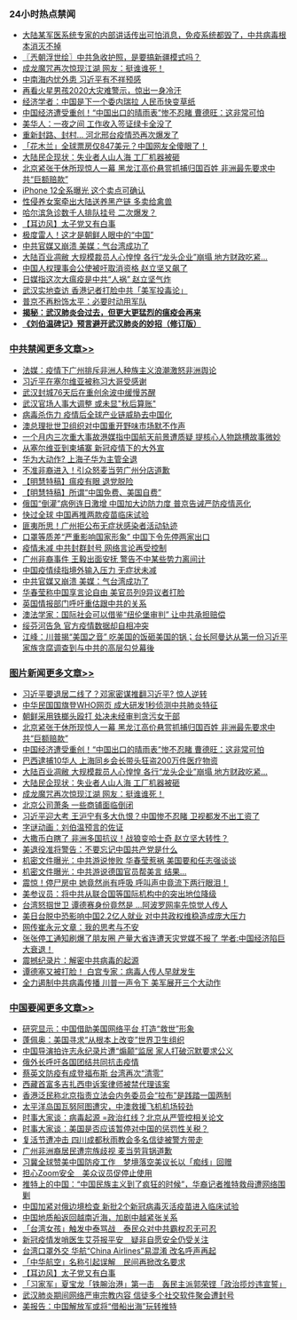 <div class="catlist">
<h3>24小时热点禁闻</h3>
<ul>
<li><a href="https://github.com/fqnews/bnews/blob/master/comments/20200414/1311837.md">大陆某军医系统专家的内部讲话传出可怕消息，免疫系统都毁了，中共病毒根本消灭不掉</a></li>
<li><a href="https://github.com/fqnews/bnews/blob/master/ssgc/20200414/1311854.md">〖兲朝浮世绘〗中共急收护照，是要搞新疆模式吗？</a></li>
<li><a href="https://github.com/fqnews/bnews/blob/master/topimagenews/20200414/1312071.md">成龙魔咒再次惊现江湖 网友：挺谁谁死！</a></li>
<li><a href="https://github.com/fqnews/bnews/blob/master/cnnews/20200414/1312120.md">中南海内忧外患 习近平有不祥预感</a></li>
<li><a href="https://github.com/fqnews/bnews/blob/master/comments/20200414/1311835.md">再看火星男孩2020大灾难警示，惊出一身冷汗</a></li>
<li><a href="https://github.com/fqnews/bnews/blob/master/comments/20200414/1312293.md">经济学者：中国是下一个委内瑞拉 人民币快变草纸</a></li>
<li><a href="https://github.com/fqnews/bnews/blob/master/topimagenews/20200414/1312228.md">中国经济遭受重创！“中国出口的晴雨表”惨不忍睹 曹德旺：这非常可怕</a></li>
<li><a href="https://github.com/fqnews/bnews/blob/master/cnnews/20200414/1312162.md">美华人：一夜之间 工作收入签证绿卡全没了</a></li>
<li><a href="https://github.com/fqnews/bnews/blob/master/cbnews/20200414/1312123.md">重新封路、封村… 河北邢台疫情恐再次爆发了</a></li>
<li><a href="https://github.com/fqnews/bnews/blob/master/finance/20200414/1311799.md">「花木兰」全球票房仅847美元？中国网友全傻眼了！</a></li>
<li><a href="https://github.com/fqnews/bnews/blob/master/topimagenews/20200414/1312156.md">大陆民企现状：失业者人山人海 工厂机器被砸</a></li>
<li><a href="https://github.com/fqnews/bnews/blob/master/topimagenews/20200414/1312299.md">北京紧张干休所现惊人一幕 黑龙江高价悬赏抓捕归国百姓 非洲最先要求中共“巨额赔款”</a></li>
<li><a href="https://github.com/fqnews/bnews/blob/master/cnnews/20200414/1312229.md">iPhone 12全系曝光 这个卖点可确认</a></li>
<li><a href="https://github.com/fqnews/bnews/blob/master/cbnews/20200414/1312002.md">性侵养女案牵出大陆送养黑产链 多卖给禽兽</a></li>
<li><a href="https://github.com/fqnews/bnews/blob/master/cbnews/20200414/1312089.md">哈尔滨急诊数千人排队挂号 二次爆发？</a></li>
<li><a href="https://github.com/fqnews/bnews/blob/master/headline/20200414/1312246.md">【耳边风】太子党又有白事</a></li>
<li><a href="https://github.com/fqnews/bnews/blob/master/cnnews/20200414/1312279.md">极度雷人！这才是朝鲜人眼中的“中国”</a></li>
<li><a href="https://github.com/fqnews/bnews/blob/master/cbnews/20200414/1312220.md">中共官媒又崩溃 美媒：气台湾成功了</a></li>
<li><a href="https://github.com/fqnews/bnews/blob/master/topimagenews/20200414/1312195.md">大陆百业凋敝 大规模裁员人心惶惶 各行“龙头企业”崩塌 地方财政吃紧...</a></li>
<li><a href="https://github.com/fqnews/bnews/blob/master/cbnews/20200414/1312020.md">中国人权理事会公使被吁取消资格 赵立坚又飙了</a></li>
<li><a href="https://github.com/fqnews/bnews/blob/master/cbnews/20200414/1312097.md">日媒指这次大瘟疫是中共“人祸” 赵立坚气炸</a></li>
<li><a href="https://github.com/fqnews/bnews/blob/master/cbnews/20200414/1311805.md">武汉实地查访 香港记者打脸中共「美军投毒论」</a></li>
<li><a href="https://github.com/fqnews/bnews/blob/master/cnnews/20200414/1312286.md">普京不再粉饰太平：必要时动用军队</a></li>
<li><b><a href="https://github.com/fqnews/bnews/blob/master/comments/20200211/1275071.md" target="_blank">揭秘：武汉肺炎会过去，但更大更猛烈的瘟疫会再来</a></b></li>
<li><b><a href="https://github.com/fqnews/bnews/blob/master/comments/20200207/1272816.md" target="_blank">《刘伯温碑记》预言避开武汉肺炎的妙招（修订版）</a></b></li>
</ul>
</div>

<div class="catlist">
<h3><a href="https://github.com/fqnews/bnews/blob/master/cbnews/" target="_blank">中共禁闻</a><span><a href="https://github.com/fqnews/bnews/blob/master/cbnews/" target="_blank" rel="nofollow">更多文章>></a></span></h3>
<ul>
<li><a href="https://github.com/fqnews/bnews/blob/master/cbnews/20200415/1312419.md" target="_blank">法媒：疫情下广州排斥非洲人种族主义浪潮激怒非洲舆论</a></li>
<li><a href="https://github.com/fqnews/bnews/blob/master/cbnews/20200415/1312408.md" target="_blank">习近平在塞尔维亚被称习大哥受感谢</a></li>
<li><a href="https://github.com/fqnews/bnews/blob/master/cbnews/20200414/1312403.md" target="_blank">武汉封城76天后在重创余波中缓慢苏醒</a></li>
<li><a href="https://github.com/fqnews/bnews/blob/master/cbnews/20200414/1312392.md" target="_blank">武汉官场人事大调整 或未显&quot;秋后算账&quot;</a></li>
<li><a href="https://github.com/fqnews/bnews/blob/master/cbnews/20200414/1312371.md" target="_blank">病毒杀伤力 疫情后全球产业链威胁去中国化</a></li>
<li><a href="https://github.com/fqnews/bnews/blob/master/cbnews/20200414/1312370.md" target="_blank">澳总理批世卫组织对中国重开野味市场默不作声</a></li>
<li><a href="https://github.com/fqnews/bnews/blob/master/cbnews/20200414/1312365.md" target="_blank">一个月内三次重大事故港媒指中国航天前景遭质疑 提核心人物跳槽故事微妙</a></li>
<li><a href="https://github.com/fqnews/bnews/blob/master/cbnews/20200414/1312342.md" target="_blank">从塞尔维亚到柬埔寨 新冠疫情下的大外宣</a></li>
<li><a href="https://github.com/fqnews/bnews/blob/master/cbnews/20200414/1312315.md" target="_blank">华为大动作? 上海子华为主管全退</a></li>
<li><a href="https://github.com/fqnews/bnews/blob/master/cbnews/20200414/1312274.md" target="_blank">不准非裔进入！引众怒麦当劳广州分店道歉</a></li>
<li><a href="https://github.com/fqnews/bnews/blob/master/cbnews/20200414/1312265.md" target="_blank">【明慧特稿】瘟疫有眼 退党脱险</a></li>
<li><a href="https://github.com/fqnews/bnews/blob/master/cbnews/20200414/1312260.md" target="_blank">【明慧特稿】所谓“中国免费、美国自费”</a></li>
<li><a href="https://github.com/fqnews/bnews/blob/master/cbnews/20200414/1312268.md" target="_blank">俄国“倒灌”病例连日激增 中国加大边防力度 普京告诫严防疫情恶化</a></li>
<li><a href="https://github.com/fqnews/bnews/blob/master/cbnews/20200414/1312267.md" target="_blank">快过全球 中国再推两款疫苗临床试验</a></li>
<li><a href="https://github.com/fqnews/bnews/blob/master/cbnews/20200414/1312252.md" target="_blank">匪夷所思！广州拒公布无症状感染者活动轨迹</a></li>
<li><a href="https://github.com/fqnews/bnews/blob/master/cbnews/20200414/1312251.md" target="_blank">口罩等质差“严重影响国家形象” 中国下令先停两家出口</a></li>
<li><a href="https://github.com/fqnews/bnews/blob/master/cbnews/20200414/1312244.md" target="_blank">疫情未减 中共封群封号 网络言论再受控制</a></li>
<li><a href="https://github.com/fqnews/bnews/blob/master/cbnews/20200414/1312243.md" target="_blank">广州非裔事件 王毅出面安抚 警告不中某些势力离间计</a></li>
<li><a href="https://github.com/fqnews/bnews/blob/master/cbnews/20200414/1312227.md" target="_blank">中国疫情续指境外输入压力 无症状未减</a></li>
<li><a href="https://github.com/fqnews/bnews/blob/master/cbnews/20200414/1312220.md" target="_blank">中共官媒又崩溃 美媒：气台湾成功了</a></li>
<li><a href="https://github.com/fqnews/bnews/blob/master/cbnews/20200414/1312177.md" target="_blank">华春莹称中国享言论自由 美官员列9异议者打脸</a></li>
<li><a href="https://github.com/fqnews/bnews/blob/master/cbnews/20200414/1312169.md" target="_blank">英国情报部门呼吁重估跟中共的关系</a></li>
<li><a href="https://github.com/fqnews/bnews/blob/master/cbnews/20200414/1312160.md" target="_blank">澳法学家：国际社会可以借鉴“纽伦堡审判” 让中共承担赔偿</a></li>
<li><a href="https://github.com/fqnews/bnews/blob/master/cbnews/20200414/1312159.md" target="_blank">绥芬河告急 官方疫情数据却自相冲突</a></li>
<li><a href="https://github.com/fqnews/bnews/blob/master/cbnews/20200414/1312145.md" target="_blank">江峰：川普揭“美国之音” 吃美国的饭砸美国的锅；台长阿曼达从第一份习近平家族贪腐调查到与中共的高层勾兑幕後</a></li>

</ul>
</div>
<div class="catlist">
<h3><a href="https://github.com/fqnews/bnews/blob/master/topimagenews/" target="_blank">图片新闻</a><span><a href="https://github.com/fqnews/bnews/blob/master/topimagenews/" target="_blank" rel="nofollow">更多文章>></a></span></h3>
<ul>
<li><a href="https://github.com/fqnews/bnews/blob/master/topimagenews/20200414/1312395.md" target="_blank">习近平要退居二线了？邓家密谋推翻习近平? 惊人逆转</a></li>
<li><a href="https://github.com/fqnews/bnews/blob/master/topimagenews/20200414/1312317.md" target="_blank">中华民国国旗登WHO网页 成大研发1秒侦测中共肺炎特征</a></li>
<li><a href="https://github.com/fqnews/bnews/blob/master/topimagenews/20200414/1312316.md" target="_blank">朝鲜采用铁榔头殴打 处决未经审判贪污女干部</a></li>
<li><a href="https://github.com/fqnews/bnews/blob/master/topimagenews/20200414/1312299.md" target="_blank">北京紧张干休所现惊人一幕 黑龙江高价悬赏抓捕归国百姓 非洲最先要求中共“巨额赔款”</a></li>
<li><a href="https://github.com/fqnews/bnews/blob/master/topimagenews/20200414/1312228.md" target="_blank">中国经济遭受重创！“中国出口的晴雨表”惨不忍睹 曹德旺：这非常可怕</a></li>
<li><a href="https://github.com/fqnews/bnews/blob/master/topimagenews/20200414/1312206.md" target="_blank">巴西逮捕10华人 上海同乡会长带头狂盗200万件医疗物资</a></li>
<li><a href="https://github.com/fqnews/bnews/blob/master/topimagenews/20200414/1312195.md" target="_blank">大陆百业凋敝 大规模裁员人心惶惶 各行“龙头企业”崩塌 地方财政吃紧&#8230;</a></li>
<li><a href="https://github.com/fqnews/bnews/blob/master/topimagenews/20200414/1312156.md" target="_blank">大陆民企现状：失业者人山人海 工厂机器被砸</a></li>
<li><a href="https://github.com/fqnews/bnews/blob/master/topimagenews/20200414/1312071.md" target="_blank">成龙魔咒再次惊现江湖 网友：挺谁谁死！</a></li>
<li><a href="https://github.com/fqnews/bnews/blob/master/topimagenews/20200414/1312060.md" target="_blank">北京公司萧条 一些商铺面临倒闭</a></li>
<li><a href="https://github.com/fqnews/bnews/blob/master/topimagenews/20200413/1311711.md" target="_blank">习近平迎大考 王沪宁有多大仇恨？中国惨不忍睹 卫视都发不出工资了</a></li>
<li><a href="https://github.com/fqnews/bnews/blob/master/comments/20200413/1311530.md" target="_blank">字谜动画：刘伯温预言的佐证</a></li>
<li><a href="https://github.com/fqnews/bnews/blob/master/topimagenews/20200413/1311606.md" target="_blank">大撒币白瞎了 非洲多国抗议！战狼变哈士奇 赵立坚大转性？</a></li>
<li><a href="https://github.com/fqnews/bnews/blob/master/topimagenews/20200413/1311571.md" target="_blank">美退役准将警告：不要忘记中国共产党是什么</a></li>
<li><a href="https://github.com/fqnews/bnews/blob/master/topimagenews/20200413/1311553.md" target="_blank">机密文件曝光：中共游说惨败 华春莹惹祸 美国要和任志强谈谈</a></li>
<li><a href="https://github.com/fqnews/bnews/blob/master/topimagenews/20200413/1311517.md" target="_blank">机密文件曝光：中共游说德国官员帮美言 结果…</a></li>
<li><a href="https://github.com/fqnews/bnews/blob/master/topimagenews/20200413/1311488.md" target="_blank">震惊！停尸房中 她竟然尚有呼吸 呼叫声中竟流下两行眼泪！</a></li>
<li><a href="https://github.com/fqnews/bnews/blob/master/topimagenews/20200413/1311487.md" target="_blank">美参议员：将中共从联合国等国际机构中的突出地位降级</a></li>
<li><a href="https://github.com/fqnews/bnews/blob/master/topimagenews/20200413/1311455.md" target="_blank">台湾怒掴世卫 谭德赛身份竟然是 …阿波罗网率先惊觉人传人</a></li>
<li><a href="https://github.com/fqnews/bnews/blob/master/topimagenews/20200413/1311410.md" target="_blank">美日台脱中恐影响中国2.2亿人就业 对中共政权维稳造成庞大压力</a></li>
<li><a href="https://github.com/fqnews/bnews/blob/master/topimagenews/20200413/1311382.md" target="_blank">网传崔永元文章：我的思考与不安</a></li>
<li><a href="https://github.com/fqnews/bnews/blob/master/topimagenews/20200412/1311156.md" target="_blank">张张停工通知刷爆了朋友圈 产量大省连遭天灾党媒不报了 学者:中国经济陷巨大衰退！</a></li>
<li><a href="https://github.com/fqnews/bnews/blob/master/comments/20200412/1310987.md" target="_blank">震撼纪录片：解密中共病毒的起源</a></li>
<li><a href="https://github.com/fqnews/bnews/blob/master/topimagenews/20200412/1311028.md" target="_blank">谭德塞又被打脸！ 白宫专家：病毒人传人早就发生</a></li>
<li><a href="https://github.com/fqnews/bnews/blob/master/topimagenews/20200412/1311027.md" target="_blank">全力遏制中共病毒传播 川普一声令下 美军展开三个大动作</a></li>

</ul>
</div>
<div class="catlist">
<h3><a href="https://github.com/fqnews/bnews/blob/master/headline/" target="_blank">中国要闻</a><span><a href="https://github.com/fqnews/bnews/blob/master/headline/" target="_blank" rel="nofollow">更多文章>></a></span></h3>
<ul>
<li><a href="https://github.com/fqnews/bnews/blob/master/headline/20200415/1312462.md" target="_blank">研究显示：中国借助美国网络平台  打造“救世”形象</a></li>
<li><a href="https://github.com/fqnews/bnews/blob/master/headline/20200415/1312461.md" target="_blank">蓬佩奥：美国寻求“从根本上改变”世界卫生组织</a></li>
<li><a href="https://github.com/fqnews/bnews/blob/master/headline/20200415/1312415.md" target="_blank">中国导演拍许志永纪录片遭“煽颠”监居 家人打破沉默要求公义</a></li>
<li><a href="https://github.com/fqnews/bnews/blob/master/headline/20200415/1312410.md" target="_blank">俄外长呼吁各国团结共同抗击疫情</a></li>
<li><a href="https://github.com/fqnews/bnews/blob/master/headline/20200415/1312409.md" target="_blank">蔡英文防疫有成登福布斯 台湾再次“清零”</a></li>
<li><a href="https://github.com/fqnews/bnews/blob/master/headline/20200414/1312404.md" target="_blank">西藏首富多吉扎西申诉案律师被禁代理该案</a></li>
<li><a href="https://github.com/fqnews/bnews/blob/master/headline/20200414/1312396.md" target="_blank">香港泛民称北京指责立法会内务委员会“拉布”是践踏一国两制</a></li>
<li><a href="https://github.com/fqnews/bnews/blob/master/headline/20200414/1312366.md" target="_blank">太平洋岛国瓦努阿图遭灾，中澳救援飞机机场较劲</a></li>
<li><a href="https://github.com/fqnews/bnews/blob/master/headline/20200414/1312362.md" target="_blank">时事大家谈：病毒起源 =政治红线？北京从严管控相关论文</a></li>
<li><a href="https://github.com/fqnews/bnews/blob/master/headline/20200414/1312361.md" target="_blank">时事大家谈：美国是否应该暂停对中国的惩罚性关税？</a></li>
<li><a href="https://github.com/fqnews/bnews/blob/master/headline/20200414/1312360.md" target="_blank">复活节遭冲击  四川成都秋雨教会多名信徒被警方带走</a></li>
<li><a href="https://github.com/fqnews/bnews/blob/master/headline/20200414/1312359.md" target="_blank">广州非洲裔居民遭宗族歧视  麦当劳背锅道歉</a></li>
<li><a href="https://github.com/fqnews/bnews/blob/master/headline/20200414/1312340.md" target="_blank">习冀全球赞美中国防疫工作　梦境落空美议长以「痴线」回赠</a></li>
<li><a href="https://github.com/fqnews/bnews/blob/master/headline/20200414/1312339.md" target="_blank">担心Zoom安全　美众议员促停止使用</a></li>
<li><a href="https://github.com/fqnews/bnews/blob/master/headline/20200414/1312322.md" target="_blank">推特上的中国：“中国民族主义到了疯狂的时候”，华裔记者推特救母遭网络围剿</a></li>
<li><a href="https://github.com/fqnews/bnews/blob/master/headline/20200414/1312321.md" target="_blank">中国加紧对俄边境检查 新批2个新冠病毒灭活疫苗进入临床试验</a></li>
<li><a href="https://github.com/fqnews/bnews/blob/master/headline/20200414/1312292.md" target="_blank">中国地质船返回越南近海，加剧中越紧张关系</a></li>
<li><a href="https://github.com/fqnews/bnews/blob/master/headline/20200414/1312291.md" target="_blank">「台湾女孩」触发中泰骂战　泰民众对中共霸权忍无可忍</a></li>
<li><a href="https://github.com/fqnews/bnews/blob/master/headline/20200414/1312280.md" target="_blank">新冠疫情发哨医生艾芬报平安　疑非自愿安全仍受关注</a></li>
<li><a href="https://github.com/fqnews/bnews/blob/master/headline/20200414/1312269.md" target="_blank">台湾口罩外交 华航“China Airlines”易混淆 改名呼声再起</a></li>
<li><a href="https://github.com/fqnews/bnews/blob/master/headline/20200414/1312255.md" target="_blank">「中华航空」名称引起误解　民间再掀改名要求</a></li>
<li><a href="https://github.com/fqnews/bnews/blob/master/headline/20200414/1312246.md" target="_blank">【耳边风】太子党又有白事</a></li>
<li><a href="https://github.com/fqnews/bnews/blob/master/headline/20200414/1312230.md" target="_blank">「习家军」夏宝龙「铁腕治港」第一击　轰民主派郭荣铿「政治揽炒违宣誓」</a></li>
<li><a href="https://github.com/fqnews/bnews/blob/master/headline/20200414/1312173.md" target="_blank">武汉肺炎期间网络严审宗教内容 信徒多个社交软件聚会遭封号</a></li>
<li><a href="https://github.com/fqnews/bnews/blob/master/headline/20200414/1311982.md" target="_blank">美报告：中国解放军或将“借船出海”玩转推特</a></li>

</ul>
</div>